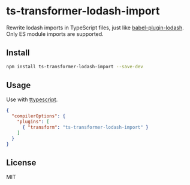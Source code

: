 # ts-transformer-lodash-import

Rewrite lodash imports in TypeScript files, just like [babel-plugin-lodash](https://github.com/lodash/babel-plugin-lodash). Only ES module imports are supported.

## Install

```sh
npm install ts-transformer-lodash-import --save-dev
```

## Usage

Use with [ttypescript](https://github.com/cevek/ttypescript).

```json
{
  "compilerOptions": {
    "plugins": [
      { "transform": "ts-transformer-lodash-import" }
    ]
  }
}
```

## License

MIT
